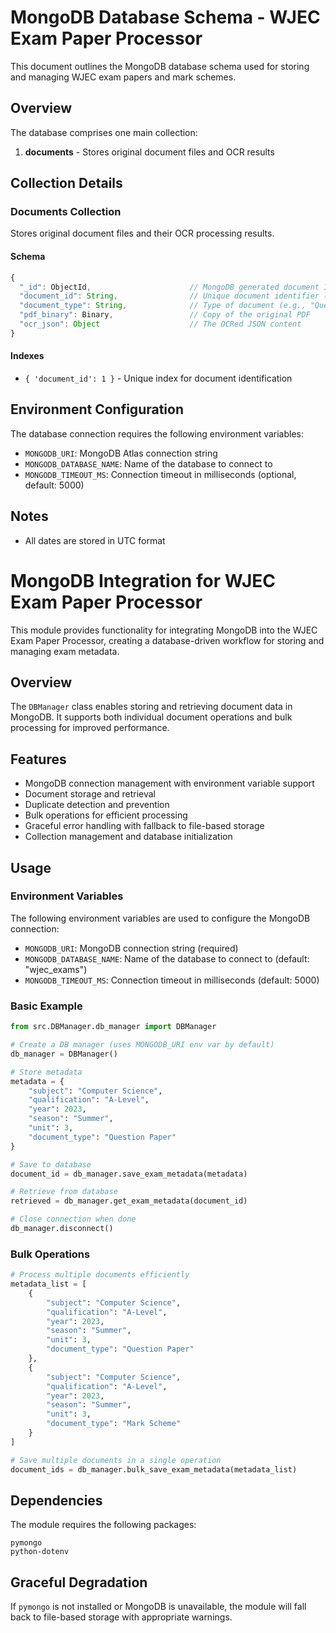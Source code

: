 # MongoDB Database Schema - WJEC Exam Paper Processor

This document outlines the MongoDB database schema used for storing and managing WJEC exam papers and mark schemes.

## Overview

The database comprises one main collection:

1. **documents** - Stores original document files and OCR results

## Collection Details

### Documents Collection

Stores original document files and their OCR processing results.

#### Schema

```javascript
{
  "_id": ObjectId,                      // MongoDB generated document ID
  "document_id": String,                // Unique document identifier (hash of PDF, indexed, unique)
  "document_type": String,              // Type of document (e.g., "Question Paper", "Mark Scheme")
  "pdf_binary": Binary,                 // Copy of the original PDF
  "ocr_json": Object                    // The OCRed JSON content
}
```

#### Indexes

- `{ 'document_id': 1 }` - Unique index for document identification

## Environment Configuration

The database connection requires the following environment variables:

- `MONGODB_URI`: MongoDB Atlas connection string
- `MONGODB_DATABASE_NAME`: Name of the database to connect to
- `MONGODB_TIMEOUT_MS`: Connection timeout in milliseconds (optional, default: 5000)

## Notes

- All dates are stored in UTC format

# MongoDB Integration for WJEC Exam Paper Processor

This module provides functionality for integrating MongoDB into the WJEC Exam Paper Processor, creating a database-driven workflow for storing and managing exam metadata.

## Overview

The `DBManager` class enables storing and retrieving document data in MongoDB. It supports both individual document operations and bulk processing for improved performance.

## Features

- MongoDB connection management with environment variable support
- Document storage and retrieval
- Duplicate detection and prevention
- Bulk operations for efficient processing
- Graceful error handling with fallback to file-based storage
- Collection management and database initialization

## Usage

### Environment Variables

The following environment variables are used to configure the MongoDB connection:

- `MONGODB_URI`: MongoDB connection string (required)
- `MONGODB_DATABASE_NAME`: Name of the database to connect to (default: "wjec_exams")
- `MONGODB_TIMEOUT_MS`: Connection timeout in milliseconds (default: 5000)

### Basic Example

```python
from src.DBManager.db_manager import DBManager

# Create a DB manager (uses MONGODB_URI env var by default)
db_manager = DBManager()

# Store metadata
metadata = {
    "subject": "Computer Science",
    "qualification": "A-Level",
    "year": 2023,
    "season": "Summer",
    "unit": 3,
    "document_type": "Question Paper"
}

# Save to database
document_id = db_manager.save_exam_metadata(metadata)

# Retrieve from database
retrieved = db_manager.get_exam_metadata(document_id)

# Close connection when done
db_manager.disconnect()
```

### Bulk Operations

```python
# Process multiple documents efficiently
metadata_list = [
    {
        "subject": "Computer Science",
        "qualification": "A-Level",
        "year": 2023,
        "season": "Summer",
        "unit": 3,
        "document_type": "Question Paper"
    },
    {
        "subject": "Computer Science",
        "qualification": "A-Level",
        "year": 2023,
        "season": "Summer",
        "unit": 3,
        "document_type": "Mark Scheme"
    }
]

# Save multiple documents in a single operation
document_ids = db_manager.bulk_save_exam_metadata(metadata_list)
```

## Dependencies

The module requires the following packages:

```
pymongo
python-dotenv
```

## Graceful Degradation

If `pymongo` is not installed or MongoDB is unavailable, the module will fall back to file-based storage with appropriate warnings.
